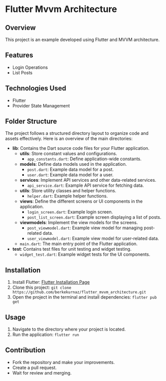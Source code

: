 # Flutter Mvvm Architecture

## Overview
This project is an example developed using Flutter and MVVM architecture. 

## Features
- Login Operations
- List Posts

## Technologies Used
- Flutter
- Provider State Management

## Folder Structure
The project follows a structured directory layout to organize code and assets effectively. Here is an overview of the main directories:

- **lib**: Contains the Dart source code files for your Flutter application.
  - **utils**: Store constant values and configurations.
    - `app_constants.dart`: Define application-wide constants.
  - **models**: Define data models used in the application.
    - `post.dart`: Example data model for a post.
    - `user.dart`: Example data model for a user.
  - **services**: Implement API services and other data-related services.
    - `api_service.dart`: Example API service for fetching data.
  - **utils**: Store utility classes and helper functions.
    - `helper.dart`: Example helper functions.
  - **views**: Define the different screens or UI components in the application.
    - `login_screen.dart`: Example login screen.
    - `post_list_screen.dart`: Example screen displaying a list of posts.
  - **viewmodels**: Implement the view models for the screens.
    - `post_viewmodel.dart`: Example view model for managing post-related data.
    - `user_viewmodel.dart`: Example view model for user-related data.
  - `main.dart`: The main entry point of the Flutter application.
- **test**: Contains test files for unit testing and widget testing.
  - `widget_test.dart`: Example widget tests for the UI components.

## Installation
1. Install Flutter: [Flutter Installation Page](https://flutter.dev/docs/get-started/install)
2. Clone this project: `git clone https://github.com/berkekurnaz/flutter_mvvm_architecture.git`
3. Open the project in the terminal and install dependencies: `flutter pub get`

## Usage
1. Navigate to the directory where your project is located.
2. Run the application: `flutter run`

## Contribution
- Fork the repository and make your improvements.
- Create a pull request.
- Wait for review and merging.
